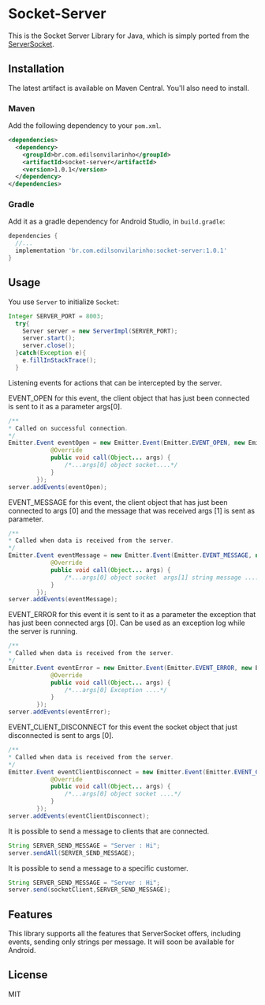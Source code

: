 # Socket-Server

This is the Socket Server Library for Java, which is simply ported from the [ServerSocket](https://docs.oracle.com/javase/8/docs/api/java/net/ServerSocket.html).

## Installation

The latest artifact is available on Maven Central. You'll also need to install.

### Maven

Add the following dependency to your `pom.xml`.

```xml
<dependencies>
  <dependency>
    <groupId>br.com.edilsonvilarinho</groupId>
    <artifactId>socket-server</artifactId>
    <version>1.0.1</version>
  </dependency>
</dependencies>
```

### Gradle

Add it as a gradle dependency for Android Studio, in `build.gradle`:

```groovy
dependencies {
  //...
  implementation 'br.com.edilsonvilarinho:socket-server:1.0.1'
}
```

## Usage

You use `Server` to initialize `Socket`:

```java
Integer SERVER_PORT = 8003;
  try{
    Server server = new ServerImpl(SERVER_PORT);
    server.start();
    server.close();
  }catch(Exception e){
    e.fillInStackTrace();
  }
```
Listening events for actions that can be intercepted by the server.

EVENT_OPEN for this event, the client object that has just been connected is sent to it as a parameter args[0].

```java
/**
* Called on successful connection.
*/
Emitter.Event eventOpen = new Emitter.Event(Emitter.EVENT_OPEN, new Emitter.Listener() {
            @Override
            public void call(Object... args) {
                /*...args[0] object socket....*/
            }
        });
server.addEvents(eventOpen);

```

EVENT_MESSAGE for this event, the client object that has just been connected to args [0] and the message that was received args [1] is sent as parameter.

```java
/**
* Called when data is received from the server.
*/
Emitter.Event eventMessage = new Emitter.Event(Emitter.EVENT_MESSAGE, new Emitter.Listener() {
            @Override
            public void call(Object... args) {
                /*...args[0] object socket  args[1] string message ....*/
            }
        });
server.addEvents(eventMessage);

```

EVENT_ERROR for this event it is sent to it as a parameter the exception that has just been connected args [0].
Can be used as an exception log while the server is running.

```java
/**
* Called when data is received from the server.
*/
Emitter.Event eventError = new Emitter.Event(Emitter.EVENT_ERROR, new Emitter.Listener() {
            @Override
            public void call(Object... args) {
                /*...args[0] Exception ....*/
            }
        });
server.addEvents(eventError);

```

EVENT_CLIENT_DISCONNECT for this event the socket object that just disconnected is sent to args [0].

```java
/**
* Called when data is received from the server.
*/
Emitter.Event eventClientDisconnect = new Emitter.Event(Emitter.EVENT_CLIENT_DISCONNECT, new Emitter.Listener() {
            @Override
            public void call(Object... args) {
                /*...args[0] object socket ....*/
            }
        });
server.addEvents(eventClientDisconnect);

```

It is possible to send a message to clients that are connected.

```java
String SERVER_SEND_MESSAGE = "Server : Hi";
server.sendAll(SERVER_SEND_MESSAGE);
```

It is possible to send a message to a specific customer.

```java
String SERVER_SEND_MESSAGE = "Server : Hi";
server.send(socketClient,SERVER_SEND_MESSAGE);
```

## Features

This library supports all the features that ServerSocket offers, including events, sending only strings per message. It will soon be available for Android.

## License

MIT
